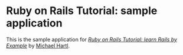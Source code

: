 # Ruby on Rails Tutorial: sample application

This is the sample application for
[*Ruby on Rails Tutorial: learn Rails by Example*](http://railstutorial.org/)
by [Michael Hartl](http://michaelhartl.com/).
